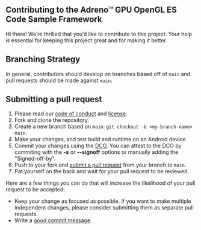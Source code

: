 ## Contributing to the Adreno™ GPU OpenGL ES Code Sample Framework

Hi there!
We’re thrilled that you’d like to contribute to this project.
Your help is essential for keeping this project great and for making it better.

## Branching Strategy

In general, contributors should develop on branches based off of `main` and pull requests should be made against `main`.

## Submitting a pull request

1. Please read our [code of conduct](CODE-OF-CONDUCT.md) and [license](LICENSE.md).
2. Fork and clone the repository.
3. Create a new branch based on `main`: `git checkout -b <my-branch-name> main`.
4. Make your changes, and test build and runtime on an Android device.
5. Commit your changes using the [DCO](http://developercertificate.org/). You can attest to the DCO by commiting with the **-s** or **--signoff** options or manually adding the "Signed-off-by".
6. Push to your fork and [submit a pull request](https://github.com/quic/adreno-gpu-opengl-es-code-sample-framework/pulls) from your branch to `main`.
7. Pat yourself on the back and wait for your pull request to be reviewed.

Here are a few things you can do that will increase the likelihood of your pull request to be accepted:

- Keep your change as focused as possible.
  If you want to make multiple independent changes, please consider submitting them as separate pull requests.
- Write a [good commit message](http://tbaggery.com/2008/04/19/a-note-about-git-commit-messages.html).